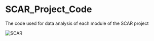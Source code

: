 # SCAR_Project_Code
The code used for data analysis of each module of the SCAR project

![SCAR](https://github.com/dys1997/SCAR_Project_Code/assets/118789037/78997f09-3f8c-4928-95be-63af508b00bc)

